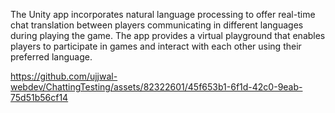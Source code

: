 The Unity app incorporates natural language processing to offer real-time chat translation between players communicating in different languages during playing the game. The app provides a virtual playground that enables players to participate in games and interact with each other using their preferred language.


https://github.com/ujjwal-webdev/ChattingTesting/assets/82322601/45f653b1-6f1d-42c0-9eab-75d51b56cf14

